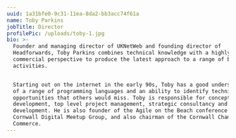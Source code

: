 ```yaml
---
uuid: 1a31bfe0-9c31-11ea-8da2-bb3acc74f61a
name: Toby Parkins
jobTitle: Director
profilePic: /uploads/toby-1.jpg
bio: >-
  Founder and managing director of UKNetWeb and founding director of
  Headforwards, Toby Parkins combines technical knowledge with a highly driven,
  commercial perspective to produce the latest approach to a range of business
  activities.


  Starting out on the internet in the early 90s, Toby has a good understanding
  of a range of programming languages and an ability to identify technical
  opportunities that others would miss. Toby is responsible for concept
  development, top level project management, strategic consultancy and
  development. He is also founder of the Agile on the Beach conference and the
  Cornwall Digital Meetup Group, and also chairman of the Cornwall Chamber of
  Commerce.
---
```



